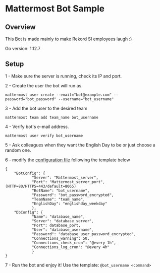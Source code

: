 # Mattermost Bot Sample

## Overview

This Bot is made mainly to make Rekord SI employees laugh :)

Go version: 1.12.7


## Setup

1 - Make sure the server is running, check its IP and port.

2 - Create the user the bot will run as.
```
mattermost user create --email="bot@example.com" --password="bot_password" --username="bot_username"
```

3 - Add the bot user to the desired team
```
mattermost team add team_name bot_username
```

4 - Verify bot's e-mail address.
```
mattermost user verify bot_username
```
5 - Ask colleagues when they want the English Day to be or just choose a random one.

6 - modify the [configuration file](bin/config.json) following the template below
```
{
    "BotConfig": {
            "Server": "Mattermost_server",
            "Port": "Mattermost_server_port", (HTTP=80/HTTPS=443/default=8065)
            "BotName": "bot_username",
            "Password": "bot_password_encrypted", 
            "TeamName": "team_name",
            "EnglishDay": "englishday_weekday"
            },
    "DbConfig": {
            "Name": "database_name",
            "Server": "database_server",
            "Port": database_port,
            "User": "database_username",
            "Password": "database_user_password_encrypted",
            "Connections_warning": 50,
            "Connections_check_cron": "@every 1h",
            "Connections_log_cron": "@every 4h"
            } 
}
```

7 - Run the bot and enjoy it! Use the template:
`@bot_username <command>`